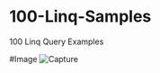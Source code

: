 # 100-Linq-Samples
100 Linq Query Examples


#Image
![Capture](https://user-images.githubusercontent.com/56730736/134769824-a789ca6c-7576-40f1-8ef5-6caa9260feec.PNG)
